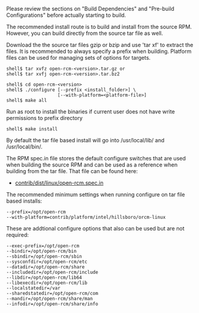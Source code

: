 Please review the sections on "Build Dependencies" and "Pre-build Configurations" before actually starting to build.

The recommended install route is to build and install from the source RPM.  However, you can build directly from the source tar file as well.  

Download the the source tar files gzip or bzip and use 'tar xf' to extract the files.  It is recommended to always specify a prefix when building.  Platform files can be used for managing sets of options for targets.
```
shell$ tar xvfz open-rcm-<version>.tar.gz or
shell$ tar xvfj open-rcm-<version>.tar.bz2
 
shell$ cd open-rcm-<version>
shell$ ./configure [--prefix <install_folder>] \
                   [--with-platform=<platform-file>]  
shell$ make all
```
Run as root to install the binaries if current user does not have write permissions to prefix directory
```
shell$ make install
```
By default the tar file based install will go into /usr/local/lib/ and /usr/local/bin/.  

The RPM spec.in file stores the default configure switches that are used when building the source RPM and can be used as a reference when building from the tar file.  That file can be found here:

* [contrib/dist/linux/open-rcm.spec.in](https://github.com/intel-ctrlsys/sensys/blob/master/contrib/dist/linux/open-rcm.spec.in)

The recommended minimum settings when running configure on tar file based installs:

```
--prefix=/opt/open-rcm 
--with-platform=contrib/platform/intel/hillsboro/orcm-linux
```

These are addtional configure options that also can be used but are not required:

```
--exec-prefix=/opt/open-rcm 
--bindir=/opt/open-rcm/bin 
--sbindir=/opt/open-rcm/sbin 
--sysconfdir=/opt/open-rcm/etc 
--datadir=/opt/open-rcm/share 
--includedir=/opt/open-rcm/include 
--libdir=/opt/open-rcm/lib64 
--libexecdir=/opt/open-rcm/lib 
--localstatedir=/var 
--sharedstatedir=/opt/open-rcm/com 
--mandir=/opt/open-rcm/share/man 
--infodir=/opt/open-rcm/share/info 
```
